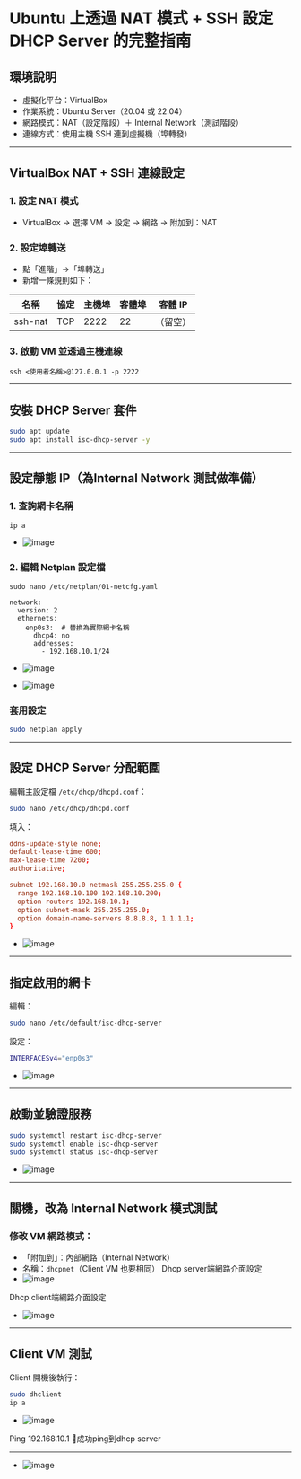 # Ubuntu 上透過 NAT 模式 + SSH 設定 DHCP Server 的完整指南

## 環境說明

- 虛擬化平台：VirtualBox
- 作業系統：Ubuntu Server（20.04 或 22.04）
- 網路模式：NAT（設定階段）＋ Internal Network（測試階段）
- 連線方式：使用主機 SSH 連到虛擬機（埠轉發）

---

##  VirtualBox NAT + SSH 連線設定

###  1. 設定 NAT 模式
- VirtualBox → 選擇 VM → 設定 → 網路 → 附加到：NAT

###  2. 設定埠轉送
- 點「進階」→「埠轉送」
- 新增一條規則如下：

| 名稱     | 協定 | 主機埠 | 客體埠 | 客體 IP |
|----------|------|--------|--------|----------|
| ssh-nat  | TCP  | 2222   | 22     | （留空） |

###  3. 啟動 VM 並透過主機連線
```
ssh <使用者名稱>@127.0.0.1 -p 2222
```

---

## 安裝 DHCP Server 套件

```bash
sudo apt update
sudo apt install isc-dhcp-server -y
```
 
 

---

## 設定靜態 IP（為Internal Network 測試做準備）

### 1. 查詢網卡名稱
```bash
ip a
```
- ![image](https://github.com/user-attachments/assets/e2f3c1fc-7c23-4e89-848f-b442af0892fa)

 
###  2. 編輯 Netplan 設定檔
```
sudo nano /etc/netplan/01-netcfg.yaml
```


```
network:
  version: 2
  ethernets:
    enp0s3:  # 替換為實際網卡名稱
      dhcp4: no
      addresses:
        - 192.168.10.1/24
```
- ![image](https://github.com/user-attachments/assets/fe97d61a-4736-4cd9-8d64-99f4a748fea1)

- ![image](https://github.com/user-attachments/assets/1befdb01-86a1-4f3a-a1ae-26cb6bc04c39)

 
### 套用設定
```bash
sudo netplan apply
```

---

## 設定 DHCP Server 分配範圍

編輯主設定檔 `/etc/dhcp/dhcpd.conf`：
```bash
sudo nano /etc/dhcp/dhcpd.conf
```

填入：
```conf
ddns-update-style none;
default-lease-time 600;
max-lease-time 7200;
authoritative;

subnet 192.168.10.0 netmask 255.255.255.0 {
  range 192.168.10.100 192.168.10.200;
  option routers 192.168.10.1;
  option subnet-mask 255.255.255.0;
  option domain-name-servers 8.8.8.8, 1.1.1.1;
}
```
- ![image](https://github.com/user-attachments/assets/db8f64c9-d145-4029-a5c1-52aa9a4e81a1)


---

## 指定啟用的網卡

編輯：
```bash
sudo nano /etc/default/isc-dhcp-server
```

設定：
```bash
INTERFACESv4="enp0s3"
```
- ![image](https://github.com/user-attachments/assets/e74dd631-2ec6-413e-afb9-8d174720ba24)

---

## 啟動並驗證服務

```bash
sudo systemctl restart isc-dhcp-server
sudo systemctl enable isc-dhcp-server
sudo systemctl status isc-dhcp-server
```
- ![image](https://github.com/user-attachments/assets/278c09eb-ea71-4736-aba1-e64caf6a8990)

---

## 關機，改為 Internal Network 模式測試

### 修改 VM 網路模式：
- 「附加到」：內部網路（Internal Network）
- 名稱：`dhcpnet`（Client VM 也要相同）
Dhcp server端網路介面設定
- ![image](https://github.com/user-attachments/assets/b2ff8e18-0c61-4cd0-8e6e-2e58e7b77681)

Dhcp client端網路介面設定
- ![image](https://github.com/user-attachments/assets/a1527d01-d080-42bb-a95f-7f59ba2c0f4b)

---

## Client VM 測試

Client 開機後執行：
```bash
sudo dhclient
ip a
```
- ![image](https://github.com/user-attachments/assets/b95c513c-47ac-466c-9f67-67f731617220)

 
Ping 192.168.10.1 成功ping到dhcp server
 
---
- ![image](https://github.com/user-attachments/assets/12573733-a923-456d-8917-ddd4338611f6)



